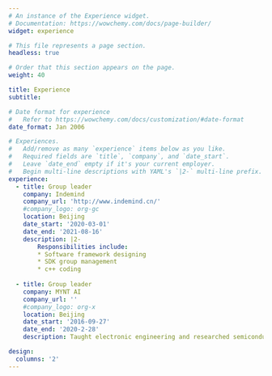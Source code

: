 ```yaml
---
# An instance of the Experience widget.
# Documentation: https://wowchemy.com/docs/page-builder/
widget: experience

# This file represents a page section.
headless: true

# Order that this section appears on the page.
weight: 40

title: Experience
subtitle:

# Date format for experience
#   Refer to https://wowchemy.com/docs/customization/#date-format
date_format: Jan 2006

# Experiences.
#   Add/remove as many `experience` items below as you like.
#   Required fields are `title`, `company`, and `date_start`.
#   Leave `date_end` empty if it's your current employer.
#   Begin multi-line descriptions with YAML's `|2-` multi-line prefix.
experience:
  - title: Group leader
    company: Indemind
    company_url: 'http://www.indemind.cn/'
    #company_logo: org-gc
    location: Beijing
    date_start: '2020-03-01'
    date_end: '2021-08-16'
    description: |2-
        Responsibilities include:
        * Software framework designing
        * SDK group management
        * c++ coding
        
  - title: Group leader
    company: MYNT AI
    company_url: ''
    #company_logo: org-x
    location: Beijing
    date_start: '2016-09-27'
    date_end: '2020-2-28'
    description: Taught electronic engineering and researched semiconductor physics.

design:
  columns: '2'
---
```

